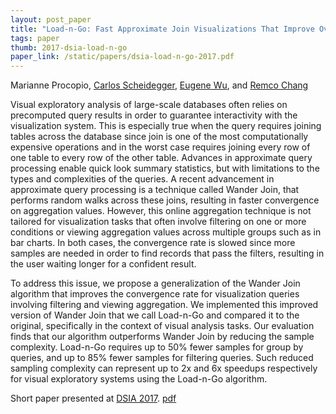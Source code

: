 ```yaml
---
layout: post_paper
title: "Load-n-Go: Fast Approximate Join Visualizations That Improve Over Time"
tags: paper
thumb: 2017-dsia-load-n-go
paper_link: /static/papers/dsia-load-n-go-2017.pdf
---
```


Marianne Procopio, [Carlos Scheidegger](/), [Eugene Wu](http://www.cs.columbia.edu/~ewu/), and [Remco Chang](http://www.cs.tufts.edu/~remco/)

Visual exploratory analysis of large-scale databases often relies on
precomputed query results in order to guarantee interactivity with the
visualization system. This is especially true when the query requires
joining tables across the database since join is one of the most
computationally expensive operations and in the worst case requires
joining every row of one table to every row of the other
table. Advances in approximate query processing enable quick look
summary statistics, but with limitations to the types and complexities
of the queries. A recent advancement in approximate query processing
is a technique called Wander Join, that performs random walks across
these joins, resulting in faster convergence on aggregation
values. However, this online aggregation technique is not tailored for
visualization tasks that often involve filtering on one or more
conditions or viewing aggregation values across multiple groups such
as in bar charts. In both cases, the convergence rate is slowed since
more samples are needed in order to find records that pass the
filters, resulting in the user waiting longer for a confident result.

To address this issue, we propose a generalization of the Wander Join
algorithm that improves the convergence rate for visualization queries
involving filtering and viewing aggregation. We implemented this
improved version of Wander Join that we call Load-n-Go and compared it
to the original, specifically in the context of visual analysis
tasks. Our evaluation finds that our algorithm outperforms Wander Join
by reducing the sample complexity. Load-n-Go requires up to 50% fewer
samples for group by queries, and up to 85% fewer samples for
filtering queries. Such reduced sampling complexity can represent up
to 2x and 6x speedups respectively for visual exploratory systems
using the Load-n-Go algorithm.

Short paper presented at [DSIA 2017](http://www.interactive-analysis.org). [pdf](/static/papers/dsia-load-n-go-2017.pdf)
